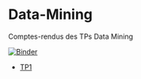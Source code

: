 # Data-Mining
Comptes-rendus des TPs Data Mining


[![Binder](https://mybinder.org/badge_logo.svg)](https://mybinder.org/v2/gh/EyaMhamdi/Data-Mining/main)



- [TP1][TP1]




[TP1]: https://github.com/EyaMhamdi/Data-Mining/blob/main/TP1_dataframes_features.ipynb
